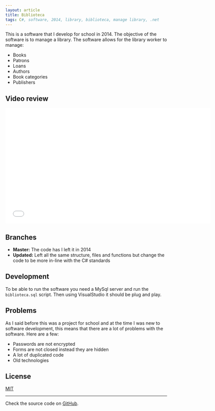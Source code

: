 ```yaml
---
layout: article
title: Biblioteca
tags: C#, software, 2014, library, biblioteca, manage library, .net
---
```


This is a software that I develop for school in 2014. The objective of the software is to manage a library. The software allows for the library worker to manage:

* Books
* Patrons
* Loans
* Authors
* Book categories
* Publishers

## Video review

<iframe width="640" height="360" src="//www.youtube.com/embed/KrgrvRNMSUc" frameborder="0" allowfullscreen></iframe>

## Branches

* **Master:** The code has I left it in 2014
* **Updated:** Left all the same structure, files and functions but change the code to be more in-line with the C# standards

## Development

To be able to run the software you need a MySql server and run the `biblioteca.sql` script. Then using VisualStudio it should be plug and play.

## Problems

As I said before this was a project for school and at the time I was new to software development, this means that there are a lot of problems with the software. Here are a few:

* Passwords are not encrypted
* Forms are not closed instead they are hidden
* A lot of duplicated code
* Old technologies

## License

[MIT](https://choosealicense.com/licenses/mit/)

---

Check the source code on
[GitHub](https://github.com/cyrillbrito/biblioteca).
